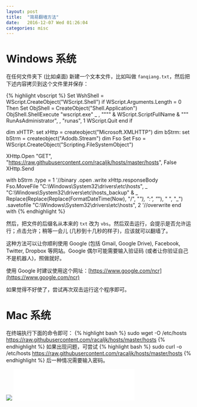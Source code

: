 ```yaml
---
layout: post
title:  "简易翻墙方法"
date:   2016-12-07 Wed 01:26:04
categories: misc
---
```


# Windows 系统

在任何文件夹下 (比如桌面) 新建一个文本文件，比如叫做 `fanqiang.txt`，然后把下述内容拷贝到这个文件里并保存：

{% highlight vbscript %}
Set WshShell = WScript.CreateObject("WScript.Shell")
if WScript.Arguments.Length = 0 Then
    Set ObjShell = CreateObject("Shell.Application")
    ObjShell.ShellExecute "wscript.exe" _
      , """" & WScript.ScriptFullName & """ RunAsAdministrator", , "runas", 1
    WScript.Quit
end if


dim xHTTP: set xHttp = createobject("Microsoft.XMLHTTP")
dim bStrm: set bStrm = createobject("Adodb.Stream")
dim Fso
Set Fso = WScript.CreateObject("Scripting.FileSystemObject")

XHttp.Open "GET", "https://raw.githubusercontent.com/racaljk/hosts/master/hosts", False
XHttp.Send

with bStrm
    .type = 1 '//binary
    .open
    .write xHttp.responseBody
    Fso.MoveFile "C:\Windows\System32\drivers\etc\hosts", _
        "C:\Windows\System32\drivers\etc\hosts_backup" & _
        Replace(Replace(Replace(FormatDateTime(Now), "/", "_"), ":", "_"), " ", "_")
    .savetofile "C:\Windows\System32\drivers\etc\hosts", 2 '//overwrite
end with
{% endhighlight %}

然后，把文件的后缀名从本来的 `txt` 改为 `vbs`。然后双击运行，会提示是否允许运行；点击允许；稍等一会儿 (几秒到十几秒的样子)，应该就可以翻墙了。

这种方法可以让你顺利使用 Google (包括 Gmail, Google Drive), Facebook, Twitter, Dropbox 等网站。Google 偶尔可能需要输入验证码 (或者让你验证自己不是机器人)，照做就好。

使用 Google 时建议使用这个网址：[https://www.google.com/ncr](https://www.google.com/ncr)

如果觉得不好使了，尝试再次双击运行这个程序即可。

# Mac 系统

在终端执行下面的命令即可：
{% highlight bash %}
sudo wget -O /etc/hosts https://raw.githubusercontent.com/racaljk/hosts/master/hosts
{% endhighlight %}
如果出现问题，可尝试
{% highlight bash %}
sudo curl -o /etc/hosts https://raw.githubusercontent.com/racaljk/hosts/master/hosts
{% endhighlight %}
后一种情况需要输入密码。

<img src="{{ site.url }}/pictures/2016-12-07-ladder.jpg" id="Ladder">
<iframe frameborder="no" border="0" marginwidth="0" marginheight="0" width="330" height="86" src="//music.163.com/outchain/player?type=2&id=447079351&auto=1&height=66"></iframe>
